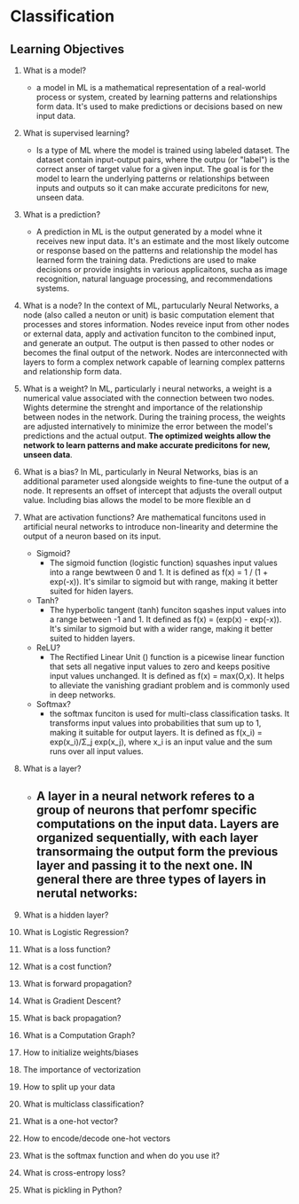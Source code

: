 # Classification

## Learning Objectives

1. What is a model?

   - a model in ML is a mathematical representation of a real-world process or system, created by learning patterns and relationships form data. It's used to make predictions or decisions based on new input data.

2. What is supervised learning?

   - Is a type of ML where the model is trained using labeled dataset. The dataset contain input-output pairs, where the outpu (or "label") is the correct anser of target value for a given input. The goal is for the model to learn the underlying patterns or relationships between inputs and outputs so it can make accurate predicitons for new, unseen data.

3. What is a prediction?

   - A prediction in ML is the output generated by a model whne it receives new input data. It's an estimate and the most likely outcome or response based on the patterns and relationship the model has learned form the training data. Predictions are used to make decisions or provide insights in various applicaitons, sucha as image recognition, natural language processing, and recommendations systems.

4. What is a node?
   In the context of ML, partucularly Neural Networks, a node (also called a neuton or unit) is basic computation element that processes and stores information. Nodes reveice input from other nodes or external data, apply and activation funciton to the combined input, and generate an output. The output is then passed to other nodes or becomes the final output of the network. Nodes are interconnected with layers to form a complex network capable of learning complex patterns and relationship form data.

5. What is a weight?
   In ML, particularly i neural networks, a weight is a numerical value associated with the connection between two nodes. Wights determine the strenght and importance of the relationship between nodes in the network. During the training process, the weights are adjusted internatively to minimize the error between the model's predictions and the actual output. **The optimized weights allow the network to learn patterns and make accurate predicitons for new, unseen data**.

6. What is a bias?
   In ML, particularly in Neural Networks, bias is an additional parameter used alongside weights to fine-tune the output of a node. It represents an offset of intercept that adjusts the overall output value. Including bias allows the model to be more flexible an d

7. What are activation functions?
   Are mathematical funcitons used in artificial neural networks to introduce non-linearity and determine the output of a neuron based on its input.

   - Sigmoid?
     - The sigmoid function (logistic function) squashes input values into a range bewtween 0 and 1. It is defined as f(x) = 1 / (1 + exp(-x)). It's similar to sigmoid but with range, making it better suited for hiden layers.
   - Tanh?
     - The hyperbolic tangent (tanh) funciton sqashes input values into a range between -1 and 1. It defined as f(x) = (exp(x) - exp(-x)). It's similar to sigmoid but with a wider range, making it better suited to hidden layers.
   - ReLU?
     - The Rectified Linear Unit () function is a picewise linear function that sets all negative input values to zero and keeps positive input values unchanged. It is defined as f(x) = max(O,x). It helps to alleviate the vanishing gradiant problem and is commonly used in deep networks.
   - Softmax?
     - the softmax funciton is used for multi-class classification tasks. It transforms input values into probabilities that sum up to 1, making it suitable for output layers. It is defined as f(x_i) = exp(x_i)/Σ_j exp(x_j), where x_i is an input value and the sum runs over all input values.

8. What is a layer?
   - A layer in a neural network referes to a group of neurons that perfomr specific computations on the input data. Layers are organized sequentially, with each layer transormaing the output form the previous layer and passing it to the next one. IN general there are three types of layers in nerutal networks:
     -
9. What is a hidden layer?
10. What is Logistic Regression?
11. What is a loss function?
12. What is a cost function?
13. What is forward propagation?
14. What is Gradient Descent?
15. What is back propagation?
16. What is a Computation Graph?
17. How to initialize weights/biases
18. The importance of vectorization
19. How to split up your data
20. What is multiclass classification?
21. What is a one-hot vector?
22. How to encode/decode one-hot vectors
23. What is the softmax function and when do you use it?
24. What is cross-entropy loss?
25. What is pickling in Python?
